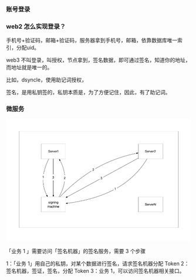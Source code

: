 ### 账号登录

### web2 怎么实现登录？


手机号+验证码，邮箱+验证码，服务器拿到手机号，邮箱，依靠数据库唯一索引，分配uid。




web3 不叫登录，叫授权，节点拿到，签名数据，即可通过签名，知道你的地址，而地址就是唯一的。


比如，dsyncle，使用助记词授权，


签名，是用私钥签的，私钥本质是，为了方便记住，因此，有了助记词。

### 微服务

![NoUnionAuth.jpg](NoUnionAuth.jpg)

「业务 1 」需要访问「签名机器」的签名服务，需要 3 个步骤

1：「业务 1」用自己的私钥，对某个数据进行签名，请求签名机器分配 Token
2：签名机器，签证，签名，分配 Token
3：业务 1，可以访问签名机器相关接口。